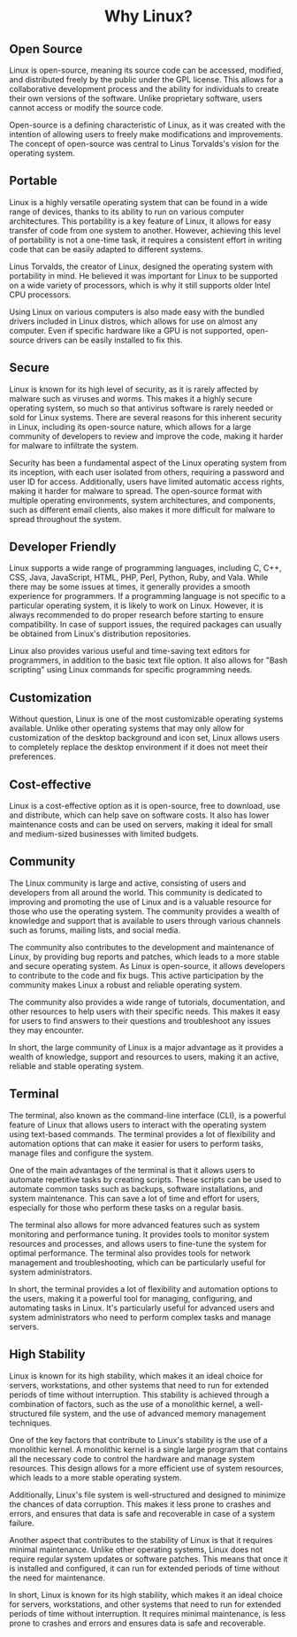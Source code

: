 <center><h1>Why Linux?</h1></center>

<!-- To Do: Add links to words like Bash script -->

## Open Source
Linux is open-source, meaning its source code can be accessed, modified, and distributed freely by the public under the GPL license. This allows for a collaborative development process and the ability for individuals to create their own versions of the software. Unlike proprietary software, users cannot access or modify the source code.

Open-source is a defining characteristic of Linux, as it was created with the intention of allowing users to freely make modifications and improvements. The concept of open-source was central to Linus Torvalds's vision for the operating system.

## Portable
Linux is a highly versatile operating system that can be found in a wide range of devices, thanks to its ability to run on various computer architectures. This portability is a key feature of Linux, it allows for easy transfer of code from one system to another. However, achieving this level of portability is not a one-time task, it requires a consistent effort in writing code that can be easily adapted to different systems.

Linus Torvalds, the creator of Linux, designed the operating system with portability in mind. He believed it was important for Linux to be supported on a wide variety of processors, which is why it still supports older Intel CPU processors.

Using Linux on various computers is also made easy with the bundled drivers included in Linux distros, which allows for use on almost any computer. Even if specific hardware like a GPU is not supported, open-source drivers can be easily installed to fix this.


## Secure
Linux is known for its high level of security, as it is rarely affected by malware such as viruses and worms. This makes it a highly secure operating system, so much so that antivirus software is rarely needed or sold for Linux systems. There are several reasons for this inherent security in Linux, including its open-source nature, which allows for a large community of developers to review and improve the code, making it harder for malware to infiltrate the system.

Security has been a fundamental aspect of the Linux operating system from its inception, with each user isolated from others, requiring a password and user ID for access. Additionally, users have limited automatic access rights, making it harder for malware to spread. The open-source format with multiple operating environments, system architectures, and components, such as different email clients, also makes it more difficult for malware to spread throughout the system.

## Developer Friendly
Linux supports a wide range of programming languages, including C, C++, CSS, Java, JavaScript, HTML, PHP, Perl, Python, Ruby, and Vala. While there may be some issues at times, it generally provides a smooth experience for programmers. If a programming language is not specific to a particular operating system, it is likely to work on Linux. However, it is always recommended to do proper research before starting to ensure compatibility. In case of support issues, the required packages can usually be obtained from Linux's distribution repositories.

Linux also provides various useful and time-saving text editors for programmers, in addition to the basic text file option. It also allows for "Bash scripting" using Linux commands for specific programming needs.

## Customization
Without question, Linux is one of the most customizable operating systems available. Unlike other operating systems that may only allow for customization of the desktop background and icon set, Linux allows users to completely replace the desktop environment if it does not meet their preferences.

## Cost-effective
Linux is a cost-effective option as it is open-source, free to download, use and distribute, which can help save on software costs. It also has lower maintenance costs and can be used on servers, making it ideal for small and medium-sized businesses with limited budgets.

## Community
The Linux community is large and active, consisting of users and developers from all around the world. This community is dedicated to improving and promoting the use of Linux and is a valuable resource for those who use the operating system. The community provides a wealth of knowledge and support that is available to users through various channels such as forums, mailing lists, and social media.

The community also contributes to the development and maintenance of Linux, by providing bug reports and patches, which leads to a more stable and secure operating system. As Linux is open-source, it allows developers to contribute to the code and fix bugs. This active participation by the community makes Linux a robust and reliable operating system.

The community also provides a wide range of tutorials, documentation, and other resources to help users with their specific needs. This makes it easy for users to find answers to their questions and troubleshoot any issues they may encounter.

In short, the large community of Linux is a major advantage as it provides a wealth of knowledge, support and resources to users, making it an active, reliable and stable operating system.

## Terminal
The terminal, also known as the command-line interface (CLI), is a powerful feature of Linux that allows users to interact with the operating system using text-based commands. The terminal provides a lot of flexibility and automation options that can make it easier for users to perform tasks, manage files and configure the system.

One of the main advantages of the terminal is that it allows users to automate repetitive tasks by creating scripts. These scripts can be used to automate common tasks such as backups, software installations, and system maintenance. This can save a lot of time and effort for users, especially for those who perform these tasks on a regular basis.

The terminal also allows for more advanced features such as system monitoring and performance tuning. It provides tools to monitor system resources and processes, and allows users to fine-tune the system for optimal performance. The terminal also provides tools for network management and troubleshooting, which can be particularly useful for system administrators.

In short, the terminal provides a lot of flexibility and automation options to the users, making it a powerful tool for managing, configuring, and automating tasks in Linux. It's particularly useful for advanced users and system administrators who need to perform complex tasks and manage servers.

## High Stability
Linux is known for its high stability, which makes it an ideal choice for servers, workstations, and other systems that need to run for extended periods of time without interruption. This stability is achieved through a combination of factors, such as the use of a monolithic kernel, a well-structured file system, and the use of advanced memory management techniques.

One of the key factors that contribute to Linux's stability is the use of a monolithic kernel. A monolithic kernel is a single large program that contains all the necessary code to control the hardware and manage system resources. This design allows for a more efficient use of system resources, which leads to a more stable operating system.

Additionally, Linux's file system is well-structured and designed to minimize the chances of data corruption. This makes it less prone to crashes and errors, and ensures that data is safe and recoverable in case of a system failure.

Another aspect that contributes to the stability of Linux is that it requires minimal maintenance. Unlike other operating systems, Linux does not require regular system updates or software patches. This means that once it is installed and configured, it can run for extended periods of time without the need for maintenance.

In short, Linux is known for its high stability, which makes it an ideal choice for servers, workstations, and other systems that need to run for extended periods of time without interruption. It requires minimal maintenance, is less prone to crashes and errors and ensures data is safe and recoverable.
